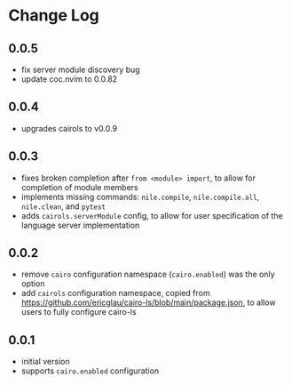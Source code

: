 # Change Log

## 0.0.5

- fix server module discovery bug
- update coc.nvim to 0.0.82

## 0.0.4

- upgrades cairols to v0.0.9

## 0.0.3

- fixes broken completion after `from <module> import`, to allow for completion of module members
- implements missing commands: `nile.compile`, `nile.compile.all`, `nile.clean`, and `pytest`
- adds `cairols.serverModule` config, to allow for user specification of the language server implementation

## 0.0.2

- remove `cairo` configuration namespace (`cairo.enabled`) was the only option
- add `cairols` configuration namespace, copied from https://github.com/ericglau/cairo-ls/blob/main/package.json, to allow users to fully configure cairo-ls

## 0.0.1

- initial version
- supports `cairo.enabled` configuration
